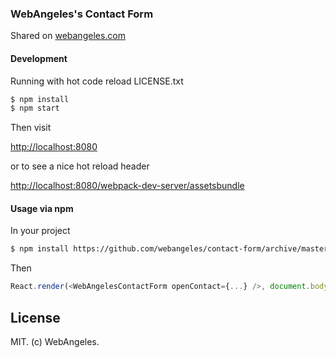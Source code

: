 ### WebAngeles's Contact Form

Shared on [webangeles.com](webangeles.com) 

#### Development

Running with hot code reload LICENSE.txt

``` bash
$ npm install
$ npm start
```

Then visit

[http://localhost:8080](http://localhost:8080)

or to see a nice hot reload header

[http://localhost:8080/webpack-dev-server/assetsbundle](http://localhost:8080/webpack-dev-server/assetsbundle)

#### Usage via npm

In your project

``` bash
$ npm install https://github.com/webangeles/contact-form/archive/master.tar.gz --save
```

Then 

``` js
React.render(<WebAngelesContactForm openContact={...} />, document.body);
```

## License 

MIT. (c) WebAngeles.
